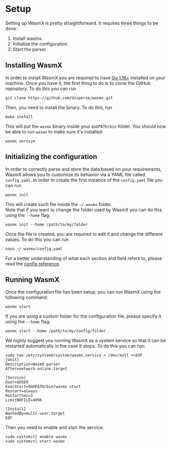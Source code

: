# Setup 
Setting up WasmX is pretty straightforward. It requires three things to be done:
1. Install wasmx.
1. Initialize the configuration. 
2. Start the parser. 

## Installing WasmX
In order to install WasmX you are required to have [Go 1.16+](https://golang.org/dl/) installed on your machine. Once you have it, the first thing to do is to clone the GitHub repository. To do this you can run

```shell
git clone https://github.com/disperze/wasmx.git
```

Then, you need to install the binary. To do this, run 

```shell
make install
```

This will put the `wasmx` binary inside your `$GOPATH/bin` folder. You should now be able to run `wasmx` to make sure it's installed: 

```shell
wasmx version
```

## Initializing the configuration
In order to correctly parse and store the data based on your requirements, WasmX allows you to customize its behavior via a YAML file called `config.yaml`. In order to create the first instance of the `config.yaml` file you can run

```shell
wasmx init
```

This will create such file inside the `~/.wasmx` folder.  
Note that if you want to change the folder used by WasmX you can do this using the `--home` flag: 

```shell
wasmx init --home /path/to/my/folder
```

Once the file is created, you are required to edit it and change the different values. To do this you can run 

```shell
nano ~/.wasmx/config.yaml
```

For a better understanding of what each section and field refers to, please read the [config reference](https://github.com/forbole/juno/blob/v2/cosmos-stargate/.docs/config.md). 

## Running WasmX 
Once the configuration file has been setup, you can run WasmX using the following command: 

```shell
wasmx start
```

If you are using a custom folder for the configuration file, please specify it using the `--home` flag: 


```shell
wasmx start --home /path/to/my/config/folder
```

We highly suggest you running WasmX as a system service so that it can be restarted automatically in the case it stops. To do this you can run: 

```shell
sudo tee /etc/systemd/system/wasmx.service > /dev/null <<EOF
[Unit]
Description=WasmX parser
After=network-online.target

[Service]
User=$USER
ExecStart=$GOPATH/bin/wasmx start
Restart=always
RestartSec=3
LimitNOFILE=4096

[Install]
WantedBy=multi-user.target
EOF
```

Then you need to enable and start the service:

```shell
sudo systemctl enable wasmx
sudo systemctl start wasmx
```
